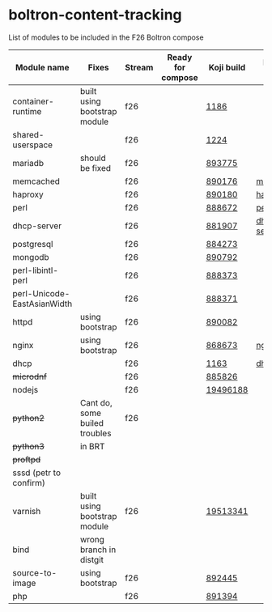 # boltron-content-tracking
List of modules to be included in the F26 Boltron compose

| Module name         | Fixes | Stream | Ready for compose | Koji build | Image in registry |
| --------------------|-------|--------|-------------------|--------|-------------------|
|container-runtime    |built using bootstrap module | f26 | |[1186](https://koji.fedoraproject.org/koji/taginfo?tagID=1186) | |
|shared-userspace     | | f26 | |[1224](https://koji.fedoraproject.org/koji/taginfo?tagID=1224) | |
|mariadb              |should be fixed | f26 | |[893775](https://koji.fedoraproject.org/koji/buildinfo?buildID=893775) | |
|memcached            | | f26 | |[890176](https://koji.fedoraproject.org/koji/buildinfo?buildID=890176) |[memcached](docker.io/modularitycontainers/memcached) |
|haproxy              | | f26 | |[890180](https://koji.fedoraproject.org/koji/buildinfo?buildID=890180) |[haproxy](docker.io/modularitycontainers/haproxy) |
|perl                 | | f26 | |[888672](https://koji.fedoraproject.org/koji/buildinfo?buildID=888672) |[perl](docker.io/modularitycontainers/perl) |
|dhcp-server          | | f26 | |[881907](https://koji.fedoraproject.org/koji/buildinfo?buildID=881907) |[dhcp-server](docker.io/modularitycontainers/dhcp-server) |
|postgresql           | | f26 | |[884273](https://koji.fedoraproject.org/koji/buildinfo?buildID=884273) | |
|mongodb              | | f26 | |[890792](https://koji.fedoraproject.org/koji/buildinfo?buildID=890792) | |
|perl-libintl-perl    | | f26 | |[888373](https://koji.fedoraproject.org/koji/buildinfo?buildID=888373) | |
|perl-Unicode-EastAsianWidth | | f26 | |[888371](https://koji.fedoraproject.org/koji/buildinfo?buildID=888371) | |
|httpd                |using bootstrap | f26 | |[890082](https://koji.fedoraproject.org/koji/buildinfo?buildID=890082) | |
|nginx                |using bootstrap | f26 | |[868673](https://koji.fedoraproject.org/koji/buildinfo?buildID=868673) |[nginx](docker.io/modularitycontainers/nginx) |
|dhcp                 | | f26 | |[1163](https://koji.fedoraproject.org/koji/taginfo?tagID=1163) |[dhcp-client](docker.io/modularitycontainers/dhcp-client) |
|~~microdnf~~             | | f26 | |[885826](https://koji.fedoraproject.org/koji/buildinfo?buildID=885826) | |
|nodejs               | | f26 | |[19496188](https://koji.fedoraproject.org/koji/taskinfo?taskID=19496188) | |
|~~python2~~              |Cant do, some builed troubles  | f26 | | | |
|~~python3~~              |in BRT |  | | | |
|~~proftpd~~              | |  | | | |
|sssd (petr to confirm) | | | | | |
|varnish              |built using bootstrap module | f26 | |[19513341](https://koji.fedoraproject.org/koji/taskinfo?taskID=19513341) | |
|bind                 |wrong branch in distgit |  | | | |
|source-to-image      |using bootstrap | f26 | |[892445](https://koji.fedoraproject.org/koji/buildinfo?buildID=892445) | |
|php                  | | f26 | |[891394](https://koji.fedoraproject.org/koji/buildinfo?buildID=891394) | |

